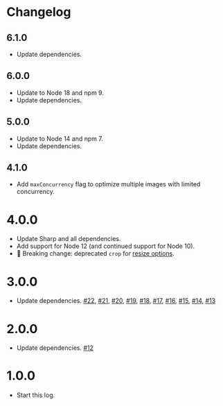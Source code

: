 # Changelog

## 6.1.0

- Update dependencies.

## 6.0.0

- Update to Node 18 and npm 9.
- Update dependencies.

## 5.0.0

- Update to Node 14 and npm 7.
- Update dependencies.

## 4.1.0

- Add `maxConcurrency` flag to optimize multiple images with limited concurrency.

# 4.0.0

- Update Sharp and all dependencies.
- Add support for Node 12 (and continued support for Node 10).
- 🚨 Breaking change: deprecated `crop` for [resize options](https://sharp.pixelplumbing.com/api-resize#parameters).

# 3.0.0

- Update dependencies. [#22](https://github.com/mapbox/appropriate-images/pull/22), [#21](https://github.com/mapbox/appropriate-images/pull/#21), [#20](https://github.com/mapbox/appropriate-images/pull/#20), [#19](https://github.com/mapbox/appropriate-images/pull/#19), [#18](https://github.com/mapbox/appropriate-images/pull/#18), [#17](https://github.com/mapbox/appropriate-images/pull/#17), [#16](https://github.com/mapbox/appropriate-images/pull/#16), [#15](https://github.com/mapbox/appropriate-images/pull/#15), [#14](https://github.com/mapbox/appropriate-images/pull/#14), [#13](https://github.com/mapbox/appropriate-images/pull/#13)

# 2.0.0

- Update dependencies. [#12](https://github.com/mapbox/appropriate-images/pull/12)

# 1.0.0

- Start this log.
